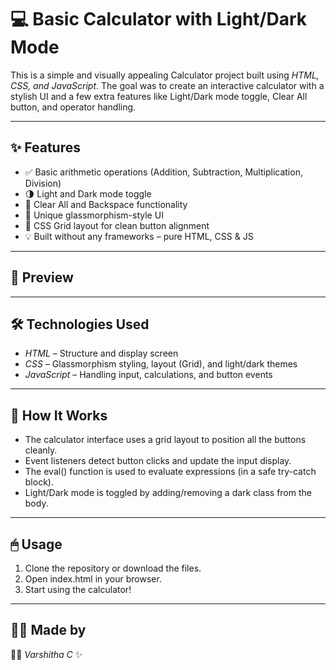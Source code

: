 # 💻 Basic Calculator with Light/Dark Mode

This is a simple and visually appealing Calculator project built using *HTML, CSS, and JavaScript*. 
The goal was to create an interactive calculator with a stylish UI and a few extra features like 
Light/Dark mode toggle, Clear All button, and operator handling.

---

## ✨ Features

- ✅ Basic arithmetic operations (Addition, Subtraction, Multiplication, Division)
- 🌗 Light and Dark mode toggle
- 🧼 Clear All and Backspace functionality
- 🎨 Unique glassmorphism-style UI
- 🎯 CSS Grid layout for clean button alignment
- 💡 Built without any frameworks – pure HTML, CSS & JS

---

## 📸 Preview



---

## 🛠 Technologies Used

- *HTML* – Structure and display screen
- *CSS* – Glassmorphism styling, layout (Grid), and light/dark themes
- *JavaScript* – Handling input, calculations, and button events

---

## 🔧 How It Works

- The calculator interface uses a grid layout to position all the buttons cleanly.
- Event listeners detect button clicks and update the input display.
- The eval() function is used to evaluate expressions (in a safe try-catch block).
- Light/Dark mode is toggled by adding/removing a dark class from the body.

---

## 🖱 Usage

1. Clone the repository or download the files.
2. Open index.html in your browser.
3. Start using the calculator!

---

## 🙋‍♀ Made by

👩‍💻 *Varshitha C* ✨